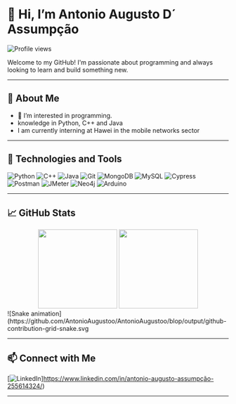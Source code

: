 # 👋 Hi, I’m Antonio Augusto D´ Assumpção

![Profile views](https://komarev.com/ghpvc/?username=Stenishh&color=green)

Welcome to my GitHub! I'm passionate about programming and always looking to learn and build something new.

---

## 🌱 About Me

- 👀 I’m interested in programming.
- knowledge in Python, C++ and Java
- I am currently interning at Hawei in the mobile networks sector



---

## 🚀 Technologies and Tools

![Python](https://img.shields.io/badge/-Python-3776AB?style=flat-square&logo=python&logoColor=white)
![C++](https://img.shields.io/badge/-C++-00599C?style=flat-square&logo=cplusplus&logoColor=white)
![Java](https://img.shields.io/badge/-Java-007396?style=flat-square&logo=java&logoColor=white)
![Git](https://img.shields.io/badge/-Git-F05032?style=flat-square&logo=git&logoColor=white)
![MongoDB](https://img.shields.io/badge/-MongoDB-47A248?style=flat-square&logo=mongodb&logoColor=white)
![MySQL](https://img.shields.io/badge/-MySQL-4479A1?style=flat-square&logo=mysql&logoColor=white)
![Cypress](https://img.shields.io/badge/-Cypress-17202C?style=flat-square&logo=cypress&logoColor=white)
![Postman](https://img.shields.io/badge/-Postman-FF6C37?style=flat-square&logo=postman&logoColor=white)
![JMeter](https://img.shields.io/badge/-JMeter-D22128?style=flat-square&logo=apachejmeter&logoColor=white)
![Neo4j](https://img.shields.io/badge/-Neo4j-008CC1?style=flat-square&logo=neo4j&logoColor=white)
![Arduino](https://img.shields.io/badge/-Arduino-00979D?style=flat-square&logo=arduino&logoColor=white)

---

## 📈 GitHub Stats

<div align="center">
  <img height="180em" src="https://github-readme-stats.vercel.app/api?username=AntonioAugustoo&show_icons=true&theme=tokyonight&hide_border=true" />
  <img height="180em" src="https://github-readme-stats.vercel.app/api/top-langs/?username=AntonioAugustoo&layout=compact&theme=tokyonight&hide_border=true" />
</div>
![Snake animation] (https://github.com/AntonioAugustoo/AntonioAugustoo/blop/output/github-contribution-grid-snake.svg



---

## 📫 Connect with Me

[![LinkedIn](https://img.shields.io/badge/-LinkedIn-0077B5?style=flat-square&logo=linkedin&logoColor=white)]https://www.linkedin.com/in/antonio-augusto-assumpção-255614324/)

---



